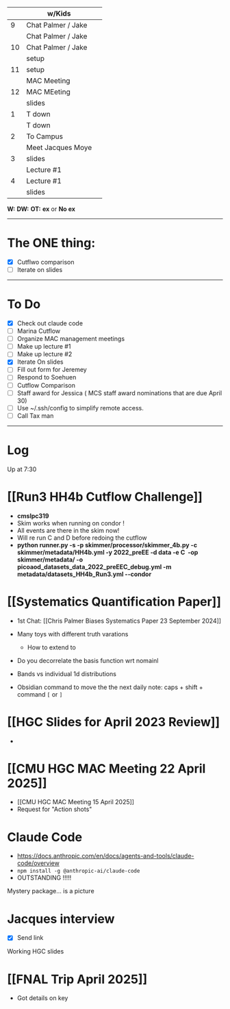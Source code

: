 
|     | w/Kids             |     |
| --- | ------------------ | --- |
| 9   | Chat Palmer / Jake |     |
|     | Chat Palmer / Jake |     |
| 10  | Chat Palmer / Jake |     |
|     | setup              |     |
| 11  | setup              |     |
|     | MAC Meeting        |     |
| 12  | MAC MEeting        |     |
|     | slides             |     |
| 1   | T down             |     |
|     | T down             |     |
| 2   | To Campus          |     |
|     | Meet Jacques Moye  |     |
| 3   | slides             |     |
|     | Lecture #1         |     |
| 4   | Lecture #1         |     |
|     | slides             |     |

**W:**
**DW:**
**OT:**
**ex** or **No ex**

---
# The ONE thing: 
- [x] Cutflwo comparison
- [ ] Iterate on slides

---
# To Do

- [x] Check out claude code
- [ ] Marina Cutflow 
- [ ] Organize MAC management meetings
- [ ] Make up lecture #1 
- [ ] Make up lecture #2
- [x] Iterate On slides
- [ ] Fill out form for Jeremey
- [ ] Respond to Soehuen
- [ ] Cutflow Comparison 
- [ ] Staff award for Jessica ( MCS staff award nominations that are due April 30)
- [ ] Use ~/.ssh/config to simplify remote access.
- [ ] Call Tax man

---

# Log

Up at 7:30 

# [[Run3 HH4b Cutflow Challenge]]
- **cmslpc319**
- Skim works when running on condor !
- All events are there in the skim now!
- Will re run C and D before redoing the cutflow
- **python runner.py -s -p skimmer/processor/skimmer_4b.py -c skimmer/metadata/HH4b.yml -y 2022_preEE -d data -e C  -op skimmer/metadata/ -o picoaod_datasets_data_2022_preEEC_debug.yml -m metadata/datasets_HH4b_Run3.yml --condor**

# [[Systematics Quantification Paper]]
- 1st Chat: [[Chris Palmer Biases Systematics Paper 23 September 2024]]
- Many toys with different truth varations
	- How to extend  to 
- Do you decorrelate the basis function wrt nomainl
- Bands vs individual 1d distributions

- Obsidian command to move the the next daily note:
	 caps + shift + command `[` or `]`


# [[HGC Slides for April 2023 Review]]
- 




# [[CMU HGC MAC Meeting 22 April 2025]]
- [[CMU HGC MAC Meeting 15 April 2025]]
- Request for "Action shots"



# Claude Code
- https://docs.anthropic.com/en/docs/agents-and-tools/claude-code/overview
- `npm install -g @anthropic-ai/claude-code`
- OUTSTANDING !!!!!


Mystery package... is a picture 

# Jacques interview
- [x] Send link

Working HGC slides

# [[FNAL Trip April 2025]]
- Got details on key
